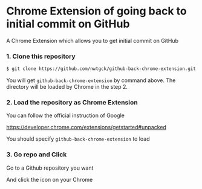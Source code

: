# Chrome Extension of going back to initial commit on GitHub

A Chrome Extension which allows you to get initial commit on GitHub

### 1. Clone this repository

```sh
$ git clone https://github.com/nwtgck/github-back-chrome-extension.git
```
You will get `github-back-chrome-extension` by command above. The directory will be loaded by Chrome in the step 2.

### 2. Load the repository as Chrome Extension

You can follow the official instruction of Google

https://developer.chrome.com/extensions/getstarted#unpacked

You should specify `github-back-chrome-extension` to load

### 3. Go repo and Click

Go to a Github repository you want

And click the icon on your Chrome
